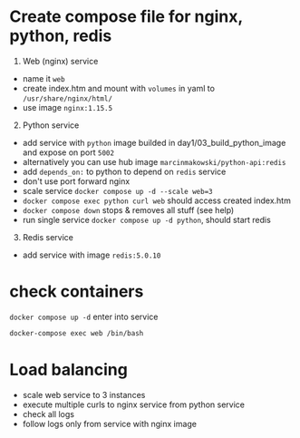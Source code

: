 # Create compose file for nginx, python, redis

1. Web (nginx) service
- name it `web`
- create index.htm and mount with `volumes` in yaml to `/usr/share/nginx/html/`
- use image `nginx:1.15.5`

2. Python service
- add service with `python` image builded in day1/03_build_python_image and expose on port `5002`
- alternatively you can use hub image `marcinmakowski/python-api:redis`
- add `depends_on:` to python to depend on `redis` service
- don't use port forward nginx
- scale service `docker compose up -d --scale web=3`
- `docker compose exec python curl web` should access created index.htm
- `docker compose down` stops & removes all stuff (see help)
- run single service `docker compose up -d python`, should start redis

3. Redis service
- add service with image `redis:5.0.10`

# check containers 

`docker compose up -d`
enter into service

```sh
docker-compose exec web /bin/bash
```

# Load balancing

- scale web service to 3 instances
- execute multiple curls to nginx service from python service
- check all logs
- follow logs only from service with nginx image

